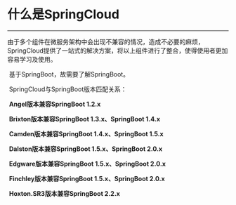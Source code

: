 # 什么是SpringCloud

------

​	由于多个组件在微服务架构中会出现不兼容的情况，造成不必要的麻烦，SpringCloud提供了一站式的解决方案，将以上组件进行了整合，使得使用者更加容易学习及使用。

​	基于SpringBoot，故需要了解SpringBoot。

​	SpringCloud与SpringBoot版本匹配关系：

​		**Angel版本兼容SpringBoot 1.2.x**

​		**Brixton版本兼容SpringBoot 1.3.x、SpringBoot 1.4.x**

​		**Camden版本兼容SpringBoot 1.4.x、SpringBoot 1.5.x**

​		**Dalston版本兼容SpringBoot 1.5.x、SpringBoot 2.0.x**

​		**Edgware版本兼容SpringBoot 1.5.x、SpringBoot 2.0.x**

​		**Finchley版本兼容SpringBoot 1.5.x、SpringBoot 2.0.x**

​		**Hoxton.SR3版本兼容SpringBoot 2.2.x**


